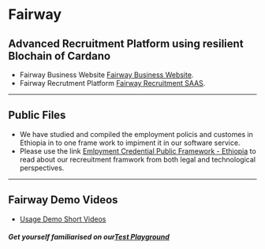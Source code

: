 # Fairway 
## Advanced Recruitment Platform using resilient Blochain of Cardano

- Fairway Business Website [Fairway Business Website](https://fairway.global/).
- Fairway Recrutment Platform [Fairway Recruitment SAAS](https://fairway.work/).
---- 
## Public Files
- We have studied and compiled the employment policis and customes in Ethiopia in to one frame work to impiment it in our software service.
- Please use the link [Emlpyment Credential Public Framework - Ethiopia](https://github.com/https-fairway-global/public-files/blob/main/Employment%20Credentials%20in%20Ethiopia%20-%20Public%20Framework%20.pdf) to read about our recreuitment framwork from both legal and technological perspectives.
---
## Fairway Demo Videos
- [Usage Demo Short Videos](https://www.youtube.com/watch?v=4pRClavTHpE&list=PLfzroa-7VhPaEhkvR0q9snLZm4eWGARm7)

##### Get yourself familiarised on our[Test Playground](https://test.fairway.work/)
